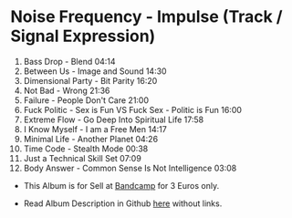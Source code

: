 # Noise Frequency - Impulse (Track / Signal Expression)

1. Bass Drop - Blend 04:14
2. Between Us - Image and Sound 14:30
3. Dimensional Party - Bit Parity 16:20
4. Not Bad - Wrong 21:36
5. Failure - People Don't Care 21:00
6. Fuck Politic - Sex is Fun VS Fuck Sex - Politic is Fun 16:00
7. Extreme Flow - Go Deep Into Spiritual Life 17:58
8. I Know Myself - I am a Free Men 14:17
9. Minimal Life - Another Planet 04:26
10. Time Code - Stealth Mode 00:38
11. Just a Technical Skill Set 07:09
12. Body Answer - Common Sense Is Not Intelligence 03:08

- This Album is for Sell at [Bandcamp](https://odicforcesounds.bandcamp.com/album/noise-frequency-impulse) for 3 Euros only.

- Read Album Description in Github [here](../../Dreams/Descriptions/Noise_Frequency.md) without links.